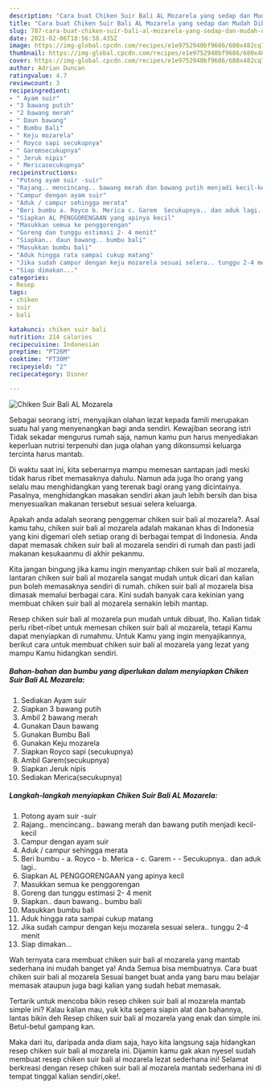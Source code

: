 ```yaml
---
description: "Cara buat Chiken Suir Bali AL Mozarela yang sedap dan Mudah Dibuat"
title: "Cara buat Chiken Suir Bali AL Mozarela yang sedap dan Mudah Dibuat"
slug: 787-cara-buat-chiken-suir-bali-al-mozarela-yang-sedap-dan-mudah-dibuat
date: 2021-02-06T18:56:58.435Z
image: https://img-global.cpcdn.com/recipes/e1e9752940bf9686/680x482cq70/chiken-suir-bali-al-mozarela-foto-resep-utama.jpg
thumbnail: https://img-global.cpcdn.com/recipes/e1e9752940bf9686/680x482cq70/chiken-suir-bali-al-mozarela-foto-resep-utama.jpg
cover: https://img-global.cpcdn.com/recipes/e1e9752940bf9686/680x482cq70/chiken-suir-bali-al-mozarela-foto-resep-utama.jpg
author: Adrian Duncan
ratingvalue: 4.7
reviewcount: 3
recipeingredient:
- " Ayam suir"
- "3 bawang putih"
- "2 bawang merah"
- " Daun bawang"
- " Bumbu Bali"
- " Keju mozarela"
- " Royco sapi secukupnya"
- " Garemsecukupnya"
- " Jeruk nipis"
- " Mericasecukupnya"
recipeinstructions:
- "Potong ayam suir -suir"
- "Rajang.. mencincang.. bawang merah dan bawang putih menjadi kecil-kecil"
- "Campur dengan ayam suir"
- "Aduk / campur sehingga merata"
- "Beri bumbu a. Royco b. Merica c. Garem  Secukupnya.. dan aduk lagi.."
- "Siapkan AL PENGGORENGAAN yang apinya kecil"
- "Masukkan semua ke penggorengan"
- "Goreng dan tunggu estimasi 2- 4 menit"
- "Siapkan.. daun bawang.. bumbu bali"
- "Masukkan bumbu bali"
- "Aduk hingga rata sampai cukup matang"
- "Jika sudah campur dengan keju mozarela sesuai selera.. tunggu 2-4 menit"
- "Siap dimakan..."
categories:
- Resep
tags:
- chiken
- suir
- bali

katakunci: chiken suir bali 
nutrition: 214 calories
recipecuisine: Indonesian
preptime: "PT26M"
cooktime: "PT30M"
recipeyield: "2"
recipecategory: Dinner

---
```



![Chiken Suir Bali AL Mozarela](https://img-global.cpcdn.com/recipes/e1e9752940bf9686/680x482cq70/chiken-suir-bali-al-mozarela-foto-resep-utama.jpg)

Sebagai seorang istri, menyajikan olahan lezat kepada famili merupakan suatu hal yang menyenangkan bagi anda sendiri. Kewajiban seorang istri Tidak sekadar mengurus rumah saja, namun kamu pun harus menyediakan keperluan nutrisi terpenuhi dan juga olahan yang dikonsumsi keluarga tercinta harus mantab.

Di waktu  saat ini, kita sebenarnya mampu memesan santapan jadi meski tidak harus ribet memasaknya dahulu. Namun ada juga lho orang yang selalu mau menghidangkan yang terenak bagi orang yang dicintainya. Pasalnya, menghidangkan masakan sendiri akan jauh lebih bersih dan bisa menyesuaikan makanan tersebut sesuai selera keluarga. 



Apakah anda adalah seorang penggemar chiken suir bali al mozarela?. Asal kamu tahu, chiken suir bali al mozarela adalah makanan khas di Indonesia yang kini digemari oleh setiap orang di berbagai tempat di Indonesia. Anda dapat memasak chiken suir bali al mozarela sendiri di rumah dan pasti jadi makanan kesukaanmu di akhir pekanmu.

Kita jangan bingung jika kamu ingin menyantap chiken suir bali al mozarela, lantaran chiken suir bali al mozarela sangat mudah untuk dicari dan kalian pun boleh memasaknya sendiri di rumah. chiken suir bali al mozarela bisa dimasak memalui berbagai cara. Kini sudah banyak cara kekinian yang membuat chiken suir bali al mozarela semakin lebih mantap.

Resep chiken suir bali al mozarela pun mudah untuk dibuat, lho. Kalian tidak perlu ribet-ribet untuk memesan chiken suir bali al mozarela, tetapi Kamu dapat menyiapkan di rumahmu. Untuk Kamu yang ingin menyajikannya, berikut cara untuk membuat chiken suir bali al mozarela yang lezat yang mampu Kamu hidangkan sendiri.

<!--inarticleads1-->

##### Bahan-bahan dan bumbu yang diperlukan dalam menyiapkan Chiken Suir Bali AL Mozarela:

1. Sediakan  Ayam suir
1. Siapkan 3 bawang putih
1. Ambil 2 bawang merah
1. Gunakan  Daun bawang
1. Gunakan  Bumbu Bali
1. Gunakan  Keju mozarela
1. Siapkan  Royco sapi (secukupnya)
1. Ambil  Garem(secukupnya)
1. Siapkan  Jeruk nipis
1. Sediakan  Merica(secukupnya)




<!--inarticleads2-->

##### Langkah-langkah menyiapkan Chiken Suir Bali AL Mozarela:

1. Potong ayam suir -suir
1. Rajang.. mencincang.. bawang merah dan bawang putih menjadi kecil-kecil
1. Campur dengan ayam suir
1. Aduk / campur sehingga merata
1. Beri bumbu - a. Royco - b. Merica - c. Garem -  - Secukupnya.. dan aduk lagi..
1. Siapkan AL PENGGORENGAAN yang apinya kecil
1. Masukkan semua ke penggorengan
1. Goreng dan tunggu estimasi 2- 4 menit
1. Siapkan.. daun bawang.. bumbu bali
1. Masukkan bumbu bali
1. Aduk hingga rata sampai cukup matang
1. Jika sudah campur dengan keju mozarela sesuai selera.. tunggu 2-4 menit
1. Siap dimakan...




Wah ternyata cara membuat chiken suir bali al mozarela yang mantab sederhana ini mudah banget ya! Anda Semua bisa membuatnya. Cara buat chiken suir bali al mozarela Sesuai banget buat anda yang baru mau belajar memasak ataupun juga bagi kalian yang sudah hebat memasak.

Tertarik untuk mencoba bikin resep chiken suir bali al mozarela mantab simple ini? Kalau kalian mau, yuk kita segera siapin alat dan bahannya, lantas bikin deh Resep chiken suir bali al mozarela yang enak dan simple ini. Betul-betul gampang kan. 

Maka dari itu, daripada anda diam saja, hayo kita langsung saja hidangkan resep chiken suir bali al mozarela ini. Dijamin kamu gak akan nyesel sudah membuat resep chiken suir bali al mozarela lezat sederhana ini! Selamat berkreasi dengan resep chiken suir bali al mozarela mantab sederhana ini di tempat tinggal kalian sendiri,oke!.

